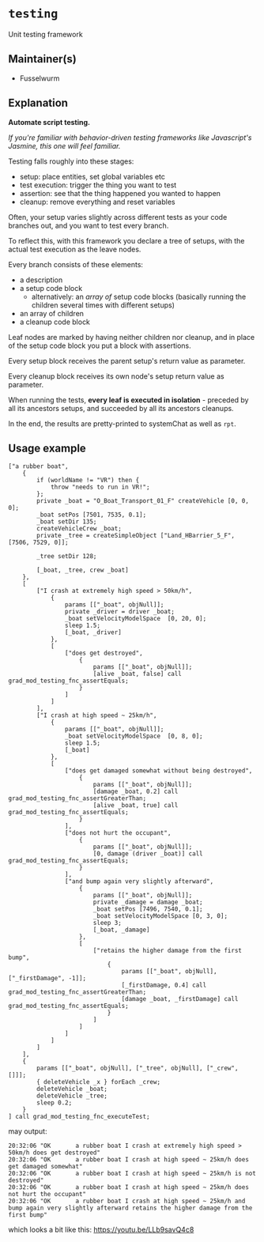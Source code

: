 # `testing`

Unit testing framework

## Maintainer(s)

* Fusselwurm

## Explanation

**Automate script testing.**

*If you're familiar with behavior-driven testing frameworks like Javascript's Jasmine, this one will feel familiar.*

Testing falls roughly into these stages:
* setup: place entities, set global variables etc
* test execution: trigger the thing you want to test                                 
* assertion: see that the thing happened you wanted to happen
* cleanup: remove everything and reset variables

Often, your setup varies slightly across different tests as your code branches out, and you want to test every branch.

To reflect this, with this framework you declare a tree of setups, with the actual test execution as the leave nodes.

Every branch consists of these elements:
* a description
* a setup code block
    * alternatively: an *array of* setup code blocks (basically running the children several times with different setups)
* an array of children
* a cleanup code block

Leaf nodes are marked by having neither children nor cleanup, and in place of the setup code block you put a block with assertions.

Every setup block receives the parent setup's return value as parameter.

Every cleanup block receives its own node's setup return value as parameter.

When running the tests, **every leaf is executed in isolation** - preceded by all its ancestors setups, and succeeded by all its ancestors cleanups.

In the end, the results are pretty-printed to systemChat as well as `rpt`.

## Usage example

```sqf
["a rubber boat",
    {
        if (worldName != "VR") then {
            throw "needs to run in VR!";
        };
        private _boat = "O_Boat_Transport_01_F" createVehicle [0, 0, 0];
        _boat setPos [7501, 7535, 0.1];
        _boat setDir 135;
        createVehicleCrew _boat;
        private _tree = createSimpleObject ["Land_HBarrier_5_F", [7506, 7529, 0]];

        _tree setDir 128;

        [_boat, _tree, crew _boat]
    },
    [
        ["I crash at extremely high speed > 50km/h",
            {
                params [["_boat", objNull]];
                private _driver = driver _boat;
                _boat setVelocityModelSpace  [0, 20, 0];
                sleep 1.5;
                [_boat, _driver]
            },
            [
                ["does get destroyed",
                    {
                        params [["_boat", objNull]];
                        [alive _boat, false] call grad_mod_testing_fnc_assertEquals;
                    }
                ]
            ]
        ],
        ["I crash at high speed ~ 25km/h",
            {
                params [["_boat", objNull]];
                _boat setVelocityModelSpace  [0, 8, 0];
                sleep 1.5;
                [_boat]
            },
            [
                ["does get damaged somewhat without being destroyed",
                    {
                        params [["_boat", objNull]];
                        [damage _boat, 0.2] call grad_mod_testing_fnc_assertGreaterThan;
                        [alive _boat, true] call grad_mod_testing_fnc_assertEquals;
                    }
                ],
                ["does not hurt the occupant",
                    {
                        params [["_boat", objNull]];
                        [0, damage (driver _boat)] call grad_mod_testing_fnc_assertEquals;
                    }
                ],
                ["and bump again very slightly afterward",
                    {
                        params [["_boat", objNull]];
                        private _damage = damage _boat;
                        _boat setPos [7496, 7540, 0.1];
                        _boat setVelocityModelSpace [0, 3, 0];
                        sleep 3;
                        [_boat, _damage]
                    },
                    [
                        ["retains the higher damage from the first bump",
                            {
                                params [["_boat", objNull], ["_firstDamage", -1]];
                                [_firstDamage, 0.4] call grad_mod_testing_fnc_assertGreaterThan;
                                [damage _boat, _firstDamage] call grad_mod_testing_fnc_assertEquals;
                            }
                        ]
                    ]
                ]
            ]
        ]
    ],
    {
        params [["_boat", objNull], ["_tree", objNull], ["_crew", []]];
        { deleteVehicle _x } forEach _crew;
        deleteVehicle _boat;
        deleteVehicle _tree;
        sleep 0.2;
    }
] call grad_mod_testing_fnc_executeTest;

```

may output:

```
20:32:06 "OK       a rubber boat I crash at extremely high speed > 50km/h does get destroyed"
20:32:06 "OK       a rubber boat I crash at high speed ~ 25km/h does get damaged somewhat"
20:32:06 "OK       a rubber boat I crash at high speed ~ 25km/h is not destroyed"
20:32:06 "OK       a rubber boat I crash at high speed ~ 25km/h does not hurt the occupant"
20:32:06 "OK       a rubber boat I crash at high speed ~ 25km/h and bump again very slightly afterward retains the higher damage from the first bump"
```

which looks a bit like this: https://youtu.be/LLb9savQ4c8
